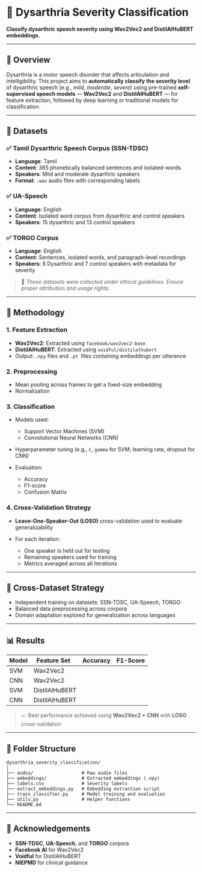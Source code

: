# 🧠 Dysarthria Severity Classification

**Classify dysarthric speech severity using Wav2Vec2 and DistilAlHuBERT embeddings.**

---

## 📌 Overview

Dysarthria is a motor speech disorder that affects articulation and intelligibility. This project aims to **automatically classify the severity level** of dysarthric speech (e.g., *mild*, *moderate*, *severe*) using pre-trained **self-supervised speech models** — **Wav2Vec2** and **DistilAlHuBERT** — for feature extraction, followed by deep learning or traditional models for classification.

---

## 📂 Datasets

### ✅ Tamil Dysarthric Speech Corpus (SSN-TDSC)

* **Language**: Tamil
* **Content**: 365 phonetically balanced sentences and isolated-words
* **Speakers**: Mild and moderate dysarthric speakers
* **Format**: `.wav` audio files with corresponding labels

### ✅ UA-Speech

* **Language**: English
* **Content**: Isolated word corpus from dysarthric and control speakers
* **Speakers**: 15 dysarthric and 13 control speakers

### ✅ TORGO Corpus

* **Language**: English
* **Content**: Sentences, isolated words, and paragraph-level recordings
* **Speakers**: 8 Dysarthric and 7 control speakers with metadata for severity

> 🔐 *These datasets were collected under ethical guidelines. Ensure proper attribution and usage rights.*

---

## 🧠 Methodology

### 1. **Feature Extraction**

* **Wav2Vec2**: Extracted using `facebook/wav2vec2-base`
* **DistilAlHuBERT**: Extracted using `voidful/distilalhubert`
* Output: `.npy` files and `.pt`  files containing embeddings per utterance

### 2. **Preprocessing**

* Mean pooling across frames to get a fixed-size embedding
* Normalization

### 3. **Classification**

* Models used:

  * Support Vector Machines (SVM)
  * Convolutional Neural Networks (CNN)
* Hyperparameter tuning (e.g., `C`, `gamma` for SVM; learning rate, dropout for CNN)
* Evaluation:

  * Accuracy
  * F1-score
  * Confusion Matrix

### 4. **Cross-Validation Strategy**

* **Leave-One-Speaker-Out (LOSO)** cross-validation used to evaluate generalizability
* For each iteration:

  * One speaker is held out for testing
  * Remaining speakers used for training
  * Metrics averaged across all iterations

---

## 🧠 Cross-Dataset Strategy

* Independent training on datasets: SSN-TDSC, UA-Speech, TORGO
* Balanced data preprocessing across corpora
* Domain adaptation explored for generalization across languages

---

## 📊 Results

| Model | Feature Set    | Accuracy | F1-Score |
| ----- | -------------- | -------- | -------- |
| SVM   | Wav2Vec2       |   |      |
| CNN   | Wav2Vec2       |   |      |
| SVM   | DistilAlHuBERT |    |     |
| CNN   | DistilAlHuBERT |    |     |

> 📈 Best performance achieved using **Wav2Vec2 + CNN** with **LOSO** cross-validation

---

## 📜 Folder Structure

```
dysarthria_severity_classification/
│
├── audio/                  # Raw audio files
├── embeddings/             # Extracted embeddings (.npy)
├── labels.csv              # Severity labels
├── extract_embeddings.py   # Embedding extraction script
├── train_classifier.py     # Model training and evaluation
├── utils.py                # Helper functions
└── README.md
```

---

## 🤝 Acknowledgements

* **SSN-TDSC**, **UA-Speech**, and **TORGO** corpora
* **Facebook AI** for Wav2Vec2
* **Voidful** for DistilAlHuBERT
* **NIEPMD** for clinical guidance
